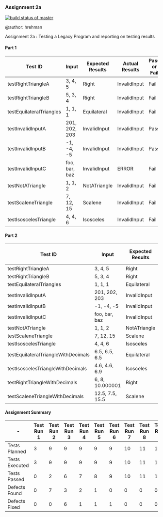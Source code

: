 ### Assignment 2a

[![build status of master](https://app.travis-ci.com/rehmanh/567Assignment2.svg?branch=master)](https://app.travis-ci.com/github/rehmanh/567Assignment2)


@author: hrehman

Assignment 2a : Testing a Legacy Program and reporting on testing results

#### Part 1

| Test ID | Input | Expected Results | Actual Results | Pass or Fail |
| ------- | ----- | ---------------- | -------------- | ------------ |
|  testRightTriangleA | 3, 4, 5 | Right | InvalidInput | Fail |
| testRightTriangleB | 5, 3, 4 | Right | InvalidInput | Fail |
| testEquilateralTriangles | 1, 1, 1 | Equilateral | InvalidInput | Fail |
| testInvalidInputA | 201, 202, 203 | InvalidInput | InvalidInput | Pass |
| testInvalidInputB | -1, -4, -5 | InvalidInput | InvalidInput | Pass |
| testInvalidInputC | foo, bar, baz | InvalidInput | ERROR | Fail |
| testNotATriangle | 1, 1, 2 | NotATriangle | InvalidInput | Fail |
| testScaleneTriangle | 7, 12, 15 | Scalene | InvalidInput | Fail |
| testIsoscelesTriangle | 4, 4, 6 | Isosceles | InvalidInput | Fail |

#### Part 2

| Test ID | Input | Expected Results | Actual Results | Pass or Fail |
| ------- | ----- | ---------------- | -------------- | ------------ |
|  testRightTriangleA | 3, 4, 5 | Right | Right | Pass |
| testRightTriangleB | 5, 3, 4 | Right | Right | Pass |
| testEquilateralTriangles | 1, 1, 1 | Equilateral | Equilateral | Pass |
| testInvalidInputA | 201, 202, 203 | InvalidInput | InvalidInput | Pass |
| testInvalidInputB | -1, -4, -5 | InvalidInput | InvalidInput | Pass |
| testInvalidInputC | foo, bar, baz | InvalidInput | InvalidInput | Pass |
| testNotATriangle | 1, 1, 2 | NotATriangle | NotATriangle | Pass |
| testScaleneTriangle | 7, 12, 15 | Scalene | Scalene | Pass |
| testIsoscelesTriangle | 4, 4, 6 | Isosceles | Isosceles | Pass |
| testEquilateralTriangleWithDecimals | 6.5, 6.5, 6.5 | Equilateral | Equilateral | Pass |
| testIsoscelesTriangleWithDecimals | 4.6, 4.6, 6.9 | Isosceles | Isosceles | Pass |
| testRightTriangleWithDecimals | 6, 8, 10.000001 | Right | Right | Pass |
| testScaleneTriangleWithDecimals | 12.5, 7.5, 15.5 | Scalene | Scalene | Pass |

#### Assignment Summary

| - | Test Run 1 | Test Run 2 | Test Run 3 | Test Run 4 | Test Run 5 | Test Run 6 | Test Run 7 | Test Run 8 | Test Run 9 | Test Run 10 |
| ------- | ------ | ---------------- | -------------- | ------------ | ------- | ------ | ------ | ------ | ------ | ------- |
|  Tests Planned | 3 | 9 | 9 | 9 | 9 | 9 | 10 | 11 | 12 | 13 |
| Tests Executed | 3 | 9 | 9 | 9 | 9 | 9 | 10 | 11 | 12 | 13 |
| Tests Passed | 0 | 2 | 6 | 7 | 8 | 9 | 10 | 11 | 12 | 13 |
| Defects Found | 0 | 7 | 3 | 2 | 1 | 0 | 0 | 0 | 0 | 0 | 
| Defects Fixed | 0 | 0 | 6 | 1 | 1 | 1 | 0 | 0 | 0 | 0 |
